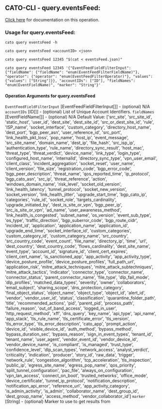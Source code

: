 
## CATO-CLI - query.eventsFeed:
[Click here](https://api.catonetworks.com/documentation/#query-eventsFeed) for documentation on this operation.

### Usage for query.eventsFeed:

`cato query eventsFeed -h`

`cato query eventsFeed <accountID> <json>`

`cato query eventsFeed 12345 "$(cat < eventsFeed.json)"`

`cato query eventsFeed 12345 '{"EventFeedFieldFilterInput": {"fieldName": {"fieldName": "enum(EventFeedFilterFieldName)"}, "operator": {"operator": "enum(EventFeedFilterOperator)"}, "values": {"values": ["String"]}}, "accountIDs": ["ID"], "fieldNames": "enum(EventFieldName)", "marker": "String"}'`

#### Operation Arguments for query.eventsFeed ####
`EventFeedFieldFilterInput` [EventFeedFieldFilterInput[]] - (optional) N/A 
`accountIDs` [ID[]] - (optional) List of Unique Account Identifiers. 
`fieldNames` [EventFieldName[]] - (optional) N/A Default Value: ['src_site', 'src_site_id', 'static_host', 'user_id', 'dest_site', 'dest_site_id', 'src_or_dest_site_id', 'rule', 'ISP_name', 'socket_interface', 'custom_category', 'directory_host_name', 'dest_port', 'bgp_peer_asn', 'user_reference_id', 'src_port', 'link_health_pkt_loss', 'pop_name', 'host_ip', 'event_message', 'src_site_name', 'domain_name', 'dest_ip', 'file_hash', 'src_isp_ip', 'authentication_type', 'rule_name', 'directory_sync_result', 'host_mac', 'threat_type', 'threat_verdict', 'device_name', 'link_type', 'login_type', 'configured_host_name', 'internalId', 'directory_sync_type', 'vpn_user_email', 'client_class', 'incident_aggregation', 'socket_reset', 'user_name', 'client_version', 'file_size', 'registration_code', 'bgp_error_code', 'bgp_peer_description', 'threat_name', 'qos_reported_time', 'ip_protocol', 'bgp_cato_asn', 'src_ip', 'threat_reference', 'action', 'windows_domain_name', 'risk_level', 'socket_old_version', 'link_health_latency', 'tunnel_protocol', 'socket_new_version', 'socket_version', 'link_health_jitter', 'upgrade_start_time', 'bgp_cato_ip', 'categories', 'rule_id', 'socket_role', 'targets_cardinality', 'upgrade_initiated_by', 'dest_is_site_or_vpn', 'bgp_peer_ip', 'src_is_site_or_vpn', 'ad_name', 'user_awareness_method', 'link_health_is_congested', 'subnet_name', 'os_version', 'event_sub_type', 'os_type', 'traffic_direction', 'bgp_suberror_code', 'bgp_route_cidr', 'incident_id', 'application', 'application_name', 'application_id', 'upgrade_end_time', 'socket_interface_id', 'custom_categories', 'custom_category_id', 'custom_category_name', 'src_country', 'src_country_code', 'event_count', 'file_name', 'directory_ip', 'time', 'url', 'dest_country', 'dest_country_code', 'flows_cardinality', 'dest_site_name', 'event_type', 'account_id', 'signature_id', 'client_cert_expires', 'client_cert_name', 'is_sanctioned_app', 'app_activity', 'app_activity_type', 'device_posture_profile', 'device_posture_profiles', 'full_path_url', 'application_risk', 'mitre_attack_techniques', 'mitre_attack_subtechniques', 'mitre_attack_tactics', 'indicator', 'connector_type', 'connector_name', 'connector_status', 'parent_connector_name', 'file_type', 'dlp_fail_mode', 'dlp_profiles', 'matched_data_types', 'severity', 'owner', 'collaborators', 'email_subject', 'sharing_scope', 'dns_protection_category', 'final_object_status', 'object_name', 'object_type', 'object_id', 'alert_id', 'vendor', 'vendor_user_id', 'status', 'classification', 'quarantine_folder_path', 'title', 'recommended_actions', 'pid', 'parent_pid', 'process_path', 'failure_reason', 'out_of_band_access', 'logged_in_user', 'http_request_method', 'xff', 'dns_query', 'key_name', 'api_type', 'api_name', 'app_stack', 'tls_rule_name', 'tls_certificate_error', 'tls_version', 'tls_error_type', 'tls_error_description', 'cato_app', 'prompt_action', 'device_id', 'visible_device_id', 'auth_method', 'bypass_method', 'bypass_duration_sec', 'bypass_reason', 'sign_in_event_types', 'tenant_id', 'tenant_name', 'user_agent', 'vendor_event_id', 'vendor_device_id', 'vendor_device_name', 'is_compliant', 'is_managed', 'trust_type', 'confidence_level', 'dlp_scan_types', 'network_access', 'analyst_verdict', 'criticality', 'indication', 'producer', 'story_id', 'raw_data', 'trigger', 'network_rule', 'congestion_algorithm', 'tcp_acceleration', 'tls_inspection', 'public_ip', 'egress_site_name', 'egress_pop_name', 'qos_priority', 'split_tunnel_configuration', 'pac_file', 'always_on_configuration', 'vpn_lan_access', 'connect_on_boot', 'trusted_networks', 'office_mode', 'device_certificate', 'tunnel_ip_protocol', 'notification_description', 'notification_api_error', 'reference_url', 'app_activity_category', 'is_admin_activity', 'is_admin', 'collaborator_name', 'dest_group_id', 'dest_group_name', 'access_method', 'vendor_collaborator_id']
`marker` [String] - (optional) Marker to use to get results from 
